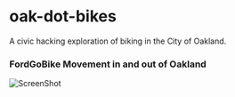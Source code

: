 # oak-dot-bikes
A civic hacking exploration of biking in the City of Oakland.

### FordGoBike Movement in and out of Oakland
![ScreenShot](oak-dot-bikes/oaklandGObikes.png)
